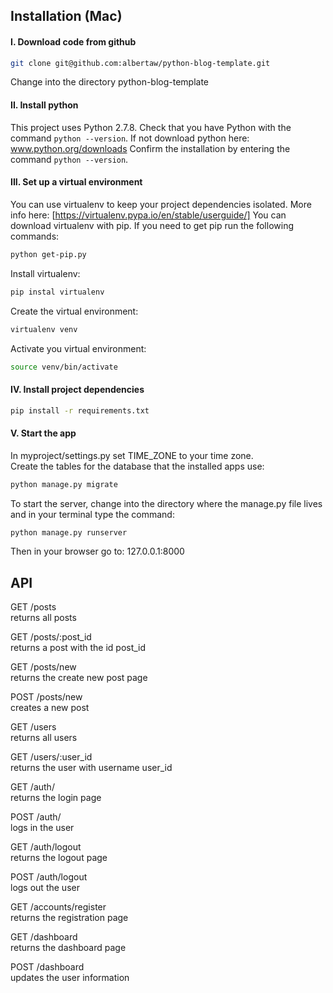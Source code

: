 ## Installation (Mac)

#### I. Download code from github  

```bash
git clone git@github.com:albertaw/python-blog-template.git
```

Change into the directory python-blog-template

#### II. Install python
This project uses Python 2.7.8.  Check that you have Python with the command
`python --version`.  If not download python here: www.python.org/downloads
Confirm the installation by entering the command `python --version`.


#### III. Set up a virtual environment
You can use virtualenv to keep your project dependencies isolated. More info here:
[https://virtualenv.pypa.io/en/stable/userguide/]
You can download virtualenv with pip. If you need to get pip run the following commands: 
```bash
python get-pip.py
```

Install virtualenv:
```bash
pip instal virtualenv
```

Create the virtual environment:
```bash
virtualenv venv
```

Activate you virtual environment:
```bash
source venv/bin/activate
```


#### IV. Install project dependencies
```bash
pip install -r requirements.txt
```


#### V. Start the app

In myproject/settings.py set TIME_ZONE to your time zone.  
Create the tables for the database that the installed apps use: 
```bash
python manage.py migrate
```

To start the server, change into the directory where the manage.py file lives
and in your terminal type the command:
```bash
python manage.py runserver
```
Then in your browser go to: 127.0.0.1:8000


## API

GET /posts  
returns all posts

GET /posts/:post_id  
returns a post with the id post_id

GET /posts/new  
returns the create new post page

POST /posts/new  
creates a new post

GET /users  
returns all users

GET /users/:user_id  
returns the user with username user_id

GET /auth/  
returns the login page

POST /auth/  
logs in the user

GET /auth/logout  
returns the logout page

POST /auth/logout  
logs out the user

GET /accounts/register  
returns the registration page

GET /dashboard  
returns the dashboard page

POST /dashboard  
updates the user information

